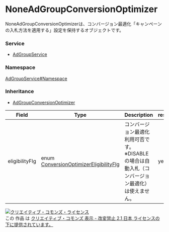 

# NoneAdGroupConversionOptimizer

NoneAdGroupConversionOptimizerは、コンバージョン最適化「キャンペーンの入札方法を適用する」設定を保持するオブジェクトです。

### Service

+ [AdGroupService](../../services/AdGroupService.md)

### Namespace

[AdGroupService#Namespace](../../services/AdGroupService.md#namespace)

### Inheritance

+ [AdGroupConversionOptimizer](./AdGroupConversionOptimizer.md)

| Field | Type | Description | response | add | set | remove |
| ----- | ---- | ----------- | -------- | --------- | --------- | --------- |
| eligibilityFlg | enum [ConversionOptimizerEligibilityFlg](./ConversionOptimizerEligibilityFlg.md) | コンバージョン最適化利用可否です。<br/>※DISABLEの場合は自動入札（コンバージョン最適化）は使えません。 | yes | Ignore | Ignore | Ignore | |

<a rel="license" href="http://creativecommons.org/licenses/by-nd/2.1/jp/"><img alt="クリエイティブ・コモンズ・ライセンス" style="border-width:0" src="https://i.creativecommons.org/l/by-nd/2.1/jp/88x31.png" /></a><br />この 作品 は <a rel="license" href="http://creativecommons.org/licenses/by-nd/2.1/jp/">クリエイティブ・コモンズ 表示 - 改変禁止 2.1 日本 ライセンスの下に提供されています。</a>
